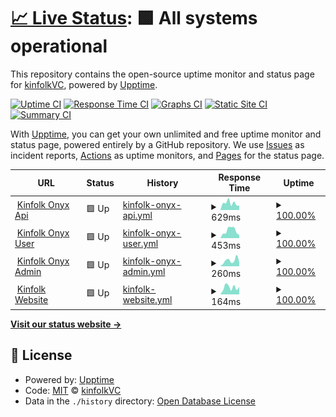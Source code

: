 # [📈 Live Status](https://status.kinfolk.vc): <!--live status--> **🟩 All systems operational**

This repository contains the open-source uptime monitor and status page for [kinfolkVC](https://status.kinfolk.vc), powered by [Upptime](https://github.com/upptime/upptime).

[![Uptime CI](https://github.com/kinfolkVC/status/workflows/Uptime%20CI/badge.svg)](https://github.com/kinfolkVC/status/actions?query=workflow%3A%22Uptime+CI%22)
[![Response Time CI](https://github.com/kinfolkVC/status/workflows/Response%20Time%20CI/badge.svg)](https://github.com/kinfolkVC/status/actions?query=workflow%3A%22Response+Time+CI%22)
[![Graphs CI](https://github.com/kinfolkVC/status/workflows/Graphs%20CI/badge.svg)](https://github.com/kinfolkVC/status/actions?query=workflow%3A%22Graphs+CI%22)
[![Static Site CI](https://github.com/kinfolkVC/status/workflows/Static%20Site%20CI/badge.svg)](https://github.com/kinfolkVC/status/actions?query=workflow%3A%22Static+Site+CI%22)
[![Summary CI](https://github.com/kinfolkVC/status/workflows/Summary%20CI/badge.svg)](https://github.com/kinfolkVC/status/actions?query=workflow%3A%22Summary+CI%22)

With [Upptime](https://upptime.js.org), you can get your own unlimited and free uptime monitor and status page, powered entirely by a GitHub repository. We use [Issues](https://github.com/kinfolkVC/status/issues) as incident reports, [Actions](https://github.com/kinfolkVC/status/actions) as uptime monitors, and [Pages](https://status.kinfolk.vc) for the status page.

<!--start: status pages-->
<!-- This summary is generated by Upptime (https://github.com/upptime/upptime) -->
<!-- Do not edit this manually, your changes will be overwritten -->
<!-- prettier-ignore -->
| URL | Status | History | Response Time | Uptime |
| --- | ------ | ------- | ------------- | ------ |
| <img alt="" src="https://onyx.kinfolk.vc/favicon.ico" height="13"> [Kinfolk Onyx Api](https://api.kinfolk.vc) | 🟩 Up | [kinfolk-onyx-api.yml](https://github.com/KinfolkVC/status/commits/HEAD/history/kinfolk-onyx-api.yml) | <details><summary><img alt="Response time graph" src="./graphs/kinfolk-onyx-api/response-time-week.png" height="20"> 629ms</summary><br><a href="https://status.kinfolk.vc/history/kinfolk-onyx-api"><img alt="Response time 397" src="https://img.shields.io/endpoint?url=https%3A%2F%2Fraw.githubusercontent.com%2FKinfolkVC%2Fstatus%2FHEAD%2Fapi%2Fkinfolk-onyx-api%2Fresponse-time.json"></a><br><a href="https://status.kinfolk.vc/history/kinfolk-onyx-api"><img alt="24-hour response time 412" src="https://img.shields.io/endpoint?url=https%3A%2F%2Fraw.githubusercontent.com%2FKinfolkVC%2Fstatus%2FHEAD%2Fapi%2Fkinfolk-onyx-api%2Fresponse-time-day.json"></a><br><a href="https://status.kinfolk.vc/history/kinfolk-onyx-api"><img alt="7-day response time 629" src="https://img.shields.io/endpoint?url=https%3A%2F%2Fraw.githubusercontent.com%2FKinfolkVC%2Fstatus%2FHEAD%2Fapi%2Fkinfolk-onyx-api%2Fresponse-time-week.json"></a><br><a href="https://status.kinfolk.vc/history/kinfolk-onyx-api"><img alt="30-day response time 727" src="https://img.shields.io/endpoint?url=https%3A%2F%2Fraw.githubusercontent.com%2FKinfolkVC%2Fstatus%2FHEAD%2Fapi%2Fkinfolk-onyx-api%2Fresponse-time-month.json"></a><br><a href="https://status.kinfolk.vc/history/kinfolk-onyx-api"><img alt="1-year response time 431" src="https://img.shields.io/endpoint?url=https%3A%2F%2Fraw.githubusercontent.com%2FKinfolkVC%2Fstatus%2FHEAD%2Fapi%2Fkinfolk-onyx-api%2Fresponse-time-year.json"></a></details> | <details><summary><a href="https://status.kinfolk.vc/history/kinfolk-onyx-api">100.00%</a></summary><a href="https://status.kinfolk.vc/history/kinfolk-onyx-api"><img alt="All-time uptime 99.98%" src="https://img.shields.io/endpoint?url=https%3A%2F%2Fraw.githubusercontent.com%2FKinfolkVC%2Fstatus%2FHEAD%2Fapi%2Fkinfolk-onyx-api%2Fuptime.json"></a><br><a href="https://status.kinfolk.vc/history/kinfolk-onyx-api"><img alt="24-hour uptime 100.00%" src="https://img.shields.io/endpoint?url=https%3A%2F%2Fraw.githubusercontent.com%2FKinfolkVC%2Fstatus%2FHEAD%2Fapi%2Fkinfolk-onyx-api%2Fuptime-day.json"></a><br><a href="https://status.kinfolk.vc/history/kinfolk-onyx-api"><img alt="7-day uptime 100.00%" src="https://img.shields.io/endpoint?url=https%3A%2F%2Fraw.githubusercontent.com%2FKinfolkVC%2Fstatus%2FHEAD%2Fapi%2Fkinfolk-onyx-api%2Fuptime-week.json"></a><br><a href="https://status.kinfolk.vc/history/kinfolk-onyx-api"><img alt="30-day uptime 100.00%" src="https://img.shields.io/endpoint?url=https%3A%2F%2Fraw.githubusercontent.com%2FKinfolkVC%2Fstatus%2FHEAD%2Fapi%2Fkinfolk-onyx-api%2Fuptime-month.json"></a><br><a href="https://status.kinfolk.vc/history/kinfolk-onyx-api"><img alt="1-year uptime 99.97%" src="https://img.shields.io/endpoint?url=https%3A%2F%2Fraw.githubusercontent.com%2FKinfolkVC%2Fstatus%2FHEAD%2Fapi%2Fkinfolk-onyx-api%2Fuptime-year.json"></a></details>
| <img alt="" src="https://onyx.kinfolk.vc/favicon.ico" height="13"> [Kinfolk Onyx User](https://onyx.kinfolk.vc) | 🟩 Up | [kinfolk-onyx-user.yml](https://github.com/KinfolkVC/status/commits/HEAD/history/kinfolk-onyx-user.yml) | <details><summary><img alt="Response time graph" src="./graphs/kinfolk-onyx-user/response-time-week.png" height="20"> 453ms</summary><br><a href="https://status.kinfolk.vc/history/kinfolk-onyx-user"><img alt="Response time 258" src="https://img.shields.io/endpoint?url=https%3A%2F%2Fraw.githubusercontent.com%2FKinfolkVC%2Fstatus%2FHEAD%2Fapi%2Fkinfolk-onyx-user%2Fresponse-time.json"></a><br><a href="https://status.kinfolk.vc/history/kinfolk-onyx-user"><img alt="24-hour response time 190" src="https://img.shields.io/endpoint?url=https%3A%2F%2Fraw.githubusercontent.com%2FKinfolkVC%2Fstatus%2FHEAD%2Fapi%2Fkinfolk-onyx-user%2Fresponse-time-day.json"></a><br><a href="https://status.kinfolk.vc/history/kinfolk-onyx-user"><img alt="7-day response time 453" src="https://img.shields.io/endpoint?url=https%3A%2F%2Fraw.githubusercontent.com%2FKinfolkVC%2Fstatus%2FHEAD%2Fapi%2Fkinfolk-onyx-user%2Fresponse-time-week.json"></a><br><a href="https://status.kinfolk.vc/history/kinfolk-onyx-user"><img alt="30-day response time 307" src="https://img.shields.io/endpoint?url=https%3A%2F%2Fraw.githubusercontent.com%2FKinfolkVC%2Fstatus%2FHEAD%2Fapi%2Fkinfolk-onyx-user%2Fresponse-time-month.json"></a><br><a href="https://status.kinfolk.vc/history/kinfolk-onyx-user"><img alt="1-year response time 272" src="https://img.shields.io/endpoint?url=https%3A%2F%2Fraw.githubusercontent.com%2FKinfolkVC%2Fstatus%2FHEAD%2Fapi%2Fkinfolk-onyx-user%2Fresponse-time-year.json"></a></details> | <details><summary><a href="https://status.kinfolk.vc/history/kinfolk-onyx-user">100.00%</a></summary><a href="https://status.kinfolk.vc/history/kinfolk-onyx-user"><img alt="All-time uptime 99.98%" src="https://img.shields.io/endpoint?url=https%3A%2F%2Fraw.githubusercontent.com%2FKinfolkVC%2Fstatus%2FHEAD%2Fapi%2Fkinfolk-onyx-user%2Fuptime.json"></a><br><a href="https://status.kinfolk.vc/history/kinfolk-onyx-user"><img alt="24-hour uptime 100.00%" src="https://img.shields.io/endpoint?url=https%3A%2F%2Fraw.githubusercontent.com%2FKinfolkVC%2Fstatus%2FHEAD%2Fapi%2Fkinfolk-onyx-user%2Fuptime-day.json"></a><br><a href="https://status.kinfolk.vc/history/kinfolk-onyx-user"><img alt="7-day uptime 100.00%" src="https://img.shields.io/endpoint?url=https%3A%2F%2Fraw.githubusercontent.com%2FKinfolkVC%2Fstatus%2FHEAD%2Fapi%2Fkinfolk-onyx-user%2Fuptime-week.json"></a><br><a href="https://status.kinfolk.vc/history/kinfolk-onyx-user"><img alt="30-day uptime 100.00%" src="https://img.shields.io/endpoint?url=https%3A%2F%2Fraw.githubusercontent.com%2FKinfolkVC%2Fstatus%2FHEAD%2Fapi%2Fkinfolk-onyx-user%2Fuptime-month.json"></a><br><a href="https://status.kinfolk.vc/history/kinfolk-onyx-user"><img alt="1-year uptime 99.99%" src="https://img.shields.io/endpoint?url=https%3A%2F%2Fraw.githubusercontent.com%2FKinfolkVC%2Fstatus%2FHEAD%2Fapi%2Fkinfolk-onyx-user%2Fuptime-year.json"></a></details>
| <img alt="" src="https://admin.kinfolk.vc/favicon.ico" height="13"> [Kinfolk Onyx Admin](https://admin.kinfolk.vc) | 🟩 Up | [kinfolk-onyx-admin.yml](https://github.com/KinfolkVC/status/commits/HEAD/history/kinfolk-onyx-admin.yml) | <details><summary><img alt="Response time graph" src="./graphs/kinfolk-onyx-admin/response-time-week.png" height="20"> 260ms</summary><br><a href="https://status.kinfolk.vc/history/kinfolk-onyx-admin"><img alt="Response time 232" src="https://img.shields.io/endpoint?url=https%3A%2F%2Fraw.githubusercontent.com%2FKinfolkVC%2Fstatus%2FHEAD%2Fapi%2Fkinfolk-onyx-admin%2Fresponse-time.json"></a><br><a href="https://status.kinfolk.vc/history/kinfolk-onyx-admin"><img alt="24-hour response time 183" src="https://img.shields.io/endpoint?url=https%3A%2F%2Fraw.githubusercontent.com%2FKinfolkVC%2Fstatus%2FHEAD%2Fapi%2Fkinfolk-onyx-admin%2Fresponse-time-day.json"></a><br><a href="https://status.kinfolk.vc/history/kinfolk-onyx-admin"><img alt="7-day response time 260" src="https://img.shields.io/endpoint?url=https%3A%2F%2Fraw.githubusercontent.com%2FKinfolkVC%2Fstatus%2FHEAD%2Fapi%2Fkinfolk-onyx-admin%2Fresponse-time-week.json"></a><br><a href="https://status.kinfolk.vc/history/kinfolk-onyx-admin"><img alt="30-day response time 233" src="https://img.shields.io/endpoint?url=https%3A%2F%2Fraw.githubusercontent.com%2FKinfolkVC%2Fstatus%2FHEAD%2Fapi%2Fkinfolk-onyx-admin%2Fresponse-time-month.json"></a><br><a href="https://status.kinfolk.vc/history/kinfolk-onyx-admin"><img alt="1-year response time 234" src="https://img.shields.io/endpoint?url=https%3A%2F%2Fraw.githubusercontent.com%2FKinfolkVC%2Fstatus%2FHEAD%2Fapi%2Fkinfolk-onyx-admin%2Fresponse-time-year.json"></a></details> | <details><summary><a href="https://status.kinfolk.vc/history/kinfolk-onyx-admin">100.00%</a></summary><a href="https://status.kinfolk.vc/history/kinfolk-onyx-admin"><img alt="All-time uptime 99.99%" src="https://img.shields.io/endpoint?url=https%3A%2F%2Fraw.githubusercontent.com%2FKinfolkVC%2Fstatus%2FHEAD%2Fapi%2Fkinfolk-onyx-admin%2Fuptime.json"></a><br><a href="https://status.kinfolk.vc/history/kinfolk-onyx-admin"><img alt="24-hour uptime 100.00%" src="https://img.shields.io/endpoint?url=https%3A%2F%2Fraw.githubusercontent.com%2FKinfolkVC%2Fstatus%2FHEAD%2Fapi%2Fkinfolk-onyx-admin%2Fuptime-day.json"></a><br><a href="https://status.kinfolk.vc/history/kinfolk-onyx-admin"><img alt="7-day uptime 100.00%" src="https://img.shields.io/endpoint?url=https%3A%2F%2Fraw.githubusercontent.com%2FKinfolkVC%2Fstatus%2FHEAD%2Fapi%2Fkinfolk-onyx-admin%2Fuptime-week.json"></a><br><a href="https://status.kinfolk.vc/history/kinfolk-onyx-admin"><img alt="30-day uptime 100.00%" src="https://img.shields.io/endpoint?url=https%3A%2F%2Fraw.githubusercontent.com%2FKinfolkVC%2Fstatus%2FHEAD%2Fapi%2Fkinfolk-onyx-admin%2Fuptime-month.json"></a><br><a href="https://status.kinfolk.vc/history/kinfolk-onyx-admin"><img alt="1-year uptime 100.00%" src="https://img.shields.io/endpoint?url=https%3A%2F%2Fraw.githubusercontent.com%2FKinfolkVC%2Fstatus%2FHEAD%2Fapi%2Fkinfolk-onyx-admin%2Fuptime-year.json"></a></details>
| <img alt="" src="https://kinfolk.vc/favicon.ico" height="13"> [Kinfolk Website](https://kinfolk.vc) | 🟩 Up | [kinfolk-website.yml](https://github.com/KinfolkVC/status/commits/HEAD/history/kinfolk-website.yml) | <details><summary><img alt="Response time graph" src="./graphs/kinfolk-website/response-time-week.png" height="20"> 164ms</summary><br><a href="https://status.kinfolk.vc/history/kinfolk-website"><img alt="Response time 156" src="https://img.shields.io/endpoint?url=https%3A%2F%2Fraw.githubusercontent.com%2FKinfolkVC%2Fstatus%2FHEAD%2Fapi%2Fkinfolk-website%2Fresponse-time.json"></a><br><a href="https://status.kinfolk.vc/history/kinfolk-website"><img alt="24-hour response time 176" src="https://img.shields.io/endpoint?url=https%3A%2F%2Fraw.githubusercontent.com%2FKinfolkVC%2Fstatus%2FHEAD%2Fapi%2Fkinfolk-website%2Fresponse-time-day.json"></a><br><a href="https://status.kinfolk.vc/history/kinfolk-website"><img alt="7-day response time 164" src="https://img.shields.io/endpoint?url=https%3A%2F%2Fraw.githubusercontent.com%2FKinfolkVC%2Fstatus%2FHEAD%2Fapi%2Fkinfolk-website%2Fresponse-time-week.json"></a><br><a href="https://status.kinfolk.vc/history/kinfolk-website"><img alt="30-day response time 179" src="https://img.shields.io/endpoint?url=https%3A%2F%2Fraw.githubusercontent.com%2FKinfolkVC%2Fstatus%2FHEAD%2Fapi%2Fkinfolk-website%2Fresponse-time-month.json"></a><br><a href="https://status.kinfolk.vc/history/kinfolk-website"><img alt="1-year response time 165" src="https://img.shields.io/endpoint?url=https%3A%2F%2Fraw.githubusercontent.com%2FKinfolkVC%2Fstatus%2FHEAD%2Fapi%2Fkinfolk-website%2Fresponse-time-year.json"></a></details> | <details><summary><a href="https://status.kinfolk.vc/history/kinfolk-website">100.00%</a></summary><a href="https://status.kinfolk.vc/history/kinfolk-website"><img alt="All-time uptime 99.97%" src="https://img.shields.io/endpoint?url=https%3A%2F%2Fraw.githubusercontent.com%2FKinfolkVC%2Fstatus%2FHEAD%2Fapi%2Fkinfolk-website%2Fuptime.json"></a><br><a href="https://status.kinfolk.vc/history/kinfolk-website"><img alt="24-hour uptime 100.00%" src="https://img.shields.io/endpoint?url=https%3A%2F%2Fraw.githubusercontent.com%2FKinfolkVC%2Fstatus%2FHEAD%2Fapi%2Fkinfolk-website%2Fuptime-day.json"></a><br><a href="https://status.kinfolk.vc/history/kinfolk-website"><img alt="7-day uptime 100.00%" src="https://img.shields.io/endpoint?url=https%3A%2F%2Fraw.githubusercontent.com%2FKinfolkVC%2Fstatus%2FHEAD%2Fapi%2Fkinfolk-website%2Fuptime-week.json"></a><br><a href="https://status.kinfolk.vc/history/kinfolk-website"><img alt="30-day uptime 99.95%" src="https://img.shields.io/endpoint?url=https%3A%2F%2Fraw.githubusercontent.com%2FKinfolkVC%2Fstatus%2FHEAD%2Fapi%2Fkinfolk-website%2Fuptime-month.json"></a><br><a href="https://status.kinfolk.vc/history/kinfolk-website"><img alt="1-year uptime 99.96%" src="https://img.shields.io/endpoint?url=https%3A%2F%2Fraw.githubusercontent.com%2FKinfolkVC%2Fstatus%2FHEAD%2Fapi%2Fkinfolk-website%2Fuptime-year.json"></a></details>

<!--end: status pages-->

[**Visit our status website →**](https://status.kinfolk.vc)

## 📄 License

- Powered by: [Upptime](https://github.com/upptime/upptime)
- Code: [MIT](./LICENSE) © [kinfolkVC](https://status.kinfolk.vc)
- Data in the `./history` directory: [Open Database License](https://opendatacommons.org/licenses/odbl/1-0/)

